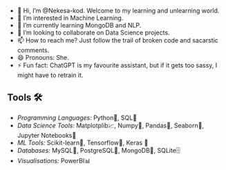 - 👋 Hi, I’m @Nekesa-kod. Welcome to my learning and unlearning world.
- 👀 I’m interested in Machine Learning. 
- 🌱 I’m currently learning MongoDB and NLP.
- 💞️ I’m looking to collaborate on Data Science projects.
- 📫 How to reach me? Just follow the trail of broken code and sacarstic comments.
- 😄 Pronouns: She.
- ⚡ Fun fact: ChatGPT is my favourite assistant, but if it gets too sassy, I might have to retrain it.
  
## Tools 🛠️
- *Programming Languages:* Python🐍, SQL🧩
- *Data Science Tools:*    Matplotplib📈, Numpy🔢, Pandas🐼, Seaborn🌊, Jupyter Notebooks📒
- *ML Tools:*              Scikit-learn🤖, Tensorflow🔮, Keras 🧠
- *Databases:*             MySQL🐬, PostgreSQL🐘, MongoDB🌱, SQLite🗄️
- *Visualisations:*        PowerBI📊

<!---
Nekesa-kod/Nekesa-kod is a ✨ special ✨ repository because its `README.md` (this file) appears on your GitHub profile.
You can click the Preview link to take a look at your changes.
--->
